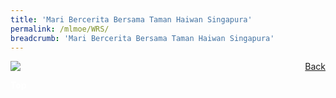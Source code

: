 ```yaml
---
title: 'Mari Bercerita Bersama Taman Haiwan Singapura'
permalink: /mlmoe/WRS/
breadcrumb: 'Mari Bercerita Bersama Taman Haiwan Singapura'
---
```

<!-- Global site tag (gtag.js) - Google Ads: 726049306 -->
<script async src="https://www.googletagmanager.com/gtag/js?id=AW-726049306"></script>
<script>
  window.dataLayer = window.dataLayer || [];
  function gtag(){dataLayer.push(arguments);}
  gtag('js', new Date());

  gtag('config', 'AW-726049306');
</script>
<a href="/exhibits/Pameran- Bahasa- Melayu-Malay-Language-Exhibitions-e/Community-Partners/" style="float:right;">Back</a>
 <img src="/images/MTLS2021-WRS-ML-final.jpg"> <br/>

<div class="btntop"><a href="#top" style="text-decoration:none;"><span style="color:white"><b>Top</b></span></a></div>
